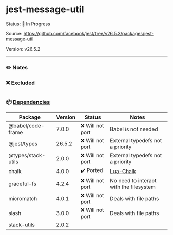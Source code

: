 # jest-message-util

Status: :hammer: In Progress

Source: https://github.com/facebook/jest/tree/v26.5.3/packages/jest-message-util

Version: v26.5.2

---

### :pencil2: Notes

### :x: Excluded
```
```

### :package: [Dependencies](https://github.com/facebook/jest/blob/v26.5.3/packages/jest-message-util/package.json)
| Package | Version | Status | Notes |
| - | - | - | - |
| @babel/code-frame | 7.0.0 | :x: Will not port | Babel is not needed |
| @jest/types | 26.5.2 | :x: Will not port | External typedefs not a priority |
| @types/stack-utils | 2.0.0 | :x: Will not port | External typedefs not a priority |
| chalk | 4.0.0 | :heavy_check_mark: Ported | [Lua-Chalk](https://github.com/Roblox/lua-chalk) |
| graceful-fs | 4.2.4 | :x: Will not port | No need to interact with the filesystem |
| micromatch | 4.0.1 | :x: Will not port | Deals with file paths |
| slash | 3.0.0 | :x: Will not port | Deals with file paths |
| stack-utils | 2.0.2 | | |